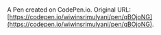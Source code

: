 # 

A Pen created on CodePen.io. Original URL: [https://codepen.io/wiwinsrimulyani/pen/qBOjoNG](https://codepen.io/wiwinsrimulyani/pen/qBOjoNG).


